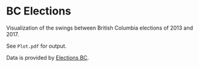 # BC Elections

Visualization of the swings between British Columbia elections of 2013 and 2017.

See `Plot.pdf` for output.

Data is provided by [Elections BC](http://elections.bc.ca/resources/voting-results/provincial-general-elections-results/).
